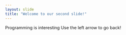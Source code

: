 ```yaml
---
layout: slide
title: "Welcome to our second slide!"
---
```

Programming is interesting
Use the left arrow to go back!
